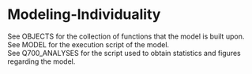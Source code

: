 # Modeling-Individuality

See OBJECTS for the collection of functions that the model is built upon. \
See MODEL for the execution script of the model. \
See Q700_ANALYSES for the script used to obtain statistics and figures regarding the model. 

